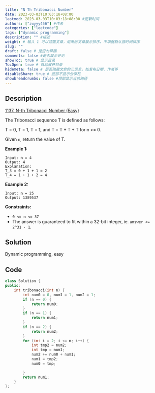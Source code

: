 ```yaml
---
title: "N Th Tribonacci Number"
date: 2023-03-03T10:03:18+08:00
lastmod: 2023-03-03T10:03:18+08:00 #更新时间
authors: ["zwyyy456"] #作者
categories: ["leetcode"]
tags: ["dynamic programming"]
description: "" #描述
weight: # 输入 1 可以顶置文章，用来给文章展示排序，不填就默认按时间排序
slug: ""
draft: false # 是否为草稿
comments: false #是否展示评论
showToc: true # 显示目录
TocOpen: true # 自动展开目录
hidemeta: false # 是否隐藏文章的元信息，如发布日期、作者等
disableShare: true # 底部不显示分享栏
showbreadcrumbs: false #顶部显示当前路径
---
```

## Description
[1137. N-th Tribonacci Number (Easy)](https://leetcode.com/problems/n-th-tribonacci-number/)

The Tribonacci sequence T is defined as follows:

T = 0, T = 1, T = 1, and T = T \+ T \+ T for n >= 0.

Given `n`, return the value of T.

**Example 1:**

```
Input: n = 4
Output: 4
Explanation:
T_3 = 0 + 1 + 1 = 2
T_4 = 1 + 1 + 2 = 4

```

**Example 2:**

```
Input: n = 25
Output: 1389537

```

**Constraints:**

- `0 <= n <= 37`
- The answer is guaranteed to fit within a 32-bit integer, ie. `answer <= 2^31 - 1`.

## Solution
Dynamic programming, easy

## Code
```cpp
class Solution {
public:
    int tribonacci(int n) {
        int num0 = 0, num1 = 1, num2 = 1;
        if (n == 0) {
            return num0;
        }
        if (n == 1) {
            return num1;
        }
        if (n == 2) {
            return num2;
        }
        for (int i = 2; i <= n; i++) {
            int tmp2 = num2;
            int tmp = num1;
            num2 += num0 + num1;
            num1 = tmp2;
            num0 = tmp;

        }
        return num1;
    }
};
```